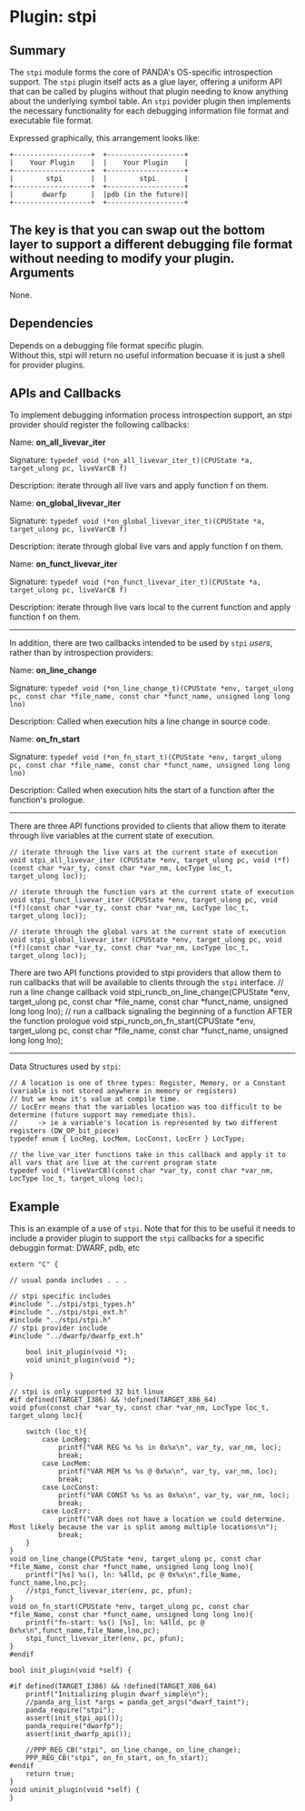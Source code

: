 Plugin: stpi
===========

Summary
-------

The `stpi` module forms the core of PANDA's OS-specific introspection support. The `stpi` plugin itself acts as a glue layer, offering a uniform API that can be called by plugins without that plugin needing to know anything about the underlying symbol table. An `stpi` povider plugin then implements the necessary functionality for each debugging information file format and executable file format.

Expressed graphically, this arrangement looks like:

    +-------------------+  +-------------------+
    |    Your Plugin    |  |    Your Plugin    |
    +-------------------+  +-------------------+
    |        stpi       |  |        stpi       |
    +-------------------+  +-------------------+
    |       dwarfp      |  |pdb (in the future)|
    +-------------------+  +-------------------+

The key is that you can swap out the bottom layer to support a different debugging file format without needing to modify your plugin.
Arguments
---------

None.

Dependencies
------------
Depends on a debugging file format specific plugin.  
Without this, stpi will return no useful information becuase it is just a shell for provider plugins. 

APIs and Callbacks
------------------
To implement debugging information process introspection support, an stpi provider should register the following callbacks:

Name: **on_all_livevar_iter**

Signature: `typedef void (*on_all_livevar_iter_t)(CPUState *a, target_ulong pc, liveVarCB f)`

Description: iterate through all live vars and apply function f on them.

Name: **on_global_livevar_iter**

Signature: `typedef void (*on_global_livevar_iter_t)(CPUState *a, target_ulong pc, liveVarCB f)`

Description: iterate through global live vars and apply function f on them.

Name: **on_funct_livevar_iter**

Signature: `typedef void (*on_funct_livevar_iter_t)(CPUState *a, target_ulong pc, liveVarCB f)`

Description: iterate through live vars local to the current function and apply function f on them.

---------------

In addition, there are two callbacks intended to be used by `stpi` *users*, rather than by introspection providers:

Name: **on_line_change**

Signature: `typedef void (*on_line_change_t)(CPUState *env, target_ulong pc, const char *file_name, const char *funct_name, unsigned long long lno)`

Description: Called when execution hits a line change in source code.

Name: **on_fn_start**

Signature: `typedef void (*on_fn_start_t)(CPUState *env, target_ulong pc, const char *file_name, const char *funct_name, unsigned long long lno)`

Description: Called when execution hits the start of a function after the function's prologue.

---------------

There are three API functions provided to clients that allow them to iterate through live variables at the current state of execution.

    // iterate through the live vars at the current state of execution
    void stpi_all_livevar_iter (CPUState *env, target_ulong pc, void (*f)(const char *var_ty, const char *var_nm, LocType loc_t,     target_ulong loc));

    // iterate through the function vars at the current state of execution
    void stpi_funct_livevar_iter (CPUState *env, target_ulong pc, void (*f)(const char *var_ty, const char *var_nm, LocType loc_t, target_ulong loc));
    
    // iterate through the global vars at the current state of execution
    void stpi_global_livevar_iter (CPUState *env, target_ulong pc, void (*f)(const char *var_ty, const char *var_nm, LocType loc_t, target_ulong loc));
    
There are two API functions provided to stpi providers that allow them to run callbacks that will be available to clients through the `stpi` interface.
    // run a line change callback
    void stpi_runcb_on_line_change(CPUState *env, target_ulong pc, const char *file_name, const char *funct_name, unsigned long long lno);
    // run a callback signaling the beginning of a function AFTER the function prologue
    void stpi_runcb_on_fn_start(CPUState *env, target_ulong pc, const char *file_name, const char *funct_name, unsigned long long lno);

---------------

Data Structures used by `stpi`:
    
    // A location is one of three types: Register, Memory, or a Constant (variable is not stored anywhere in memory or registers)
    // but we know it's value at compile time.
    // LocErr means that the variables location was too difficult to be determine (future support may remediate this).
    //     -> ie a variable's location is represented by two different registers (DW_OP_bit_piece)
    typedef enum { LocReg, LocMem, LocConst, LocErr } LocType;
    
    // the live_var_iter functions take in this callback and apply it to all vars that are live at the current program state
    typedef void (*liveVarCB)(const char *var_ty, const char *var_nm, LocType loc_t, target_ulong loc);


Example
-------
This is an example of a use of `stpi`.  Note that for this to be useful it needs to include a provider plugin to support the `stpi` callbacks for a specific debuggin format: DWARF, pdb, etc

    extern "C" {
    
    // usual panda includes . . .    
    
    // stpi specific includes
    #include "../stpi/stpi_types.h"
    #include "../stpi/stpi_ext.h"
    #include "../stpi/stpi.h"
    // stpi provider include
    #include "../dwarfp/dwarfp_ext.h"
        
        bool init_plugin(void *);
        void uninit_plugin(void *);
        
    }
    
    // stpi is only supported 32 bit linux
    #if defined(TARGET_I386) && !defined(TARGET_X86_64)
    void pfun(const char *var_ty, const char *var_nm, LocType loc_t, target_ulong loc){
        
        switch (loc_t){
            case LocReg:
                printf("VAR REG %s %s in 0x%x\n", var_ty, var_nm, loc);
                break;
            case LocMem:
                printf("VAR MEM %s %s @ 0x%x\n", var_ty, var_nm, loc);
                break;
            case LocConst:
                printf("VAR CONST %s %s as 0x%x\n", var_ty, var_nm, loc);
                break;
            case LocErr:
                printf("VAR does not have a location we could determine. Most likely because the var is split among multiple locations\n");
                break;
        }
    }
    void on_line_change(CPUState *env, target_ulong pc, const char *file_Name, const char *funct_name, unsigned long long lno){
        printf("[%s] %s(), ln: %4lld, pc @ 0x%x\n",file_Name, funct_name,lno,pc);
        //stpi_funct_livevar_iter(env, pc, pfun);
    }
    void on_fn_start(CPUState *env, target_ulong pc, const char *file_Name, const char *funct_name, unsigned long long lno){
        printf("fn-start: %s() [%s], ln: %4lld, pc @ 0x%x\n",funct_name,file_Name,lno,pc);
        stpi_funct_livevar_iter(env, pc, pfun);
    }
    #endif
    
    bool init_plugin(void *self) {
    
    #if defined(TARGET_I386) && !defined(TARGET_X86_64)
        printf("Initializing plugin dwarf_simple\n");
        //panda_arg_list *args = panda_get_args("dwarf_taint");
        panda_require("stpi");
        assert(init_stpi_api());
        panda_require("dwarfp");
        assert(init_dwarfp_api());
        
        //PPP_REG_CB("stpi", on_line_change, on_line_change);
        PPP_REG_CB("stpi", on_fn_start, on_fn_start);
    #endif
        return true;
    }
    void uninit_plugin(void *self) {
    }

